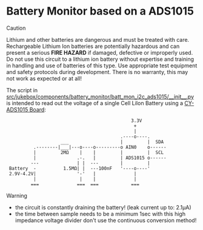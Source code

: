 # Battery Monitor based on a ADS1015

> [!CAUTION]
> Lithium and other batteries are dangerous and must be treated with care.
> Rechargeable Lithium Ion batteries are potentially hazardous and can
> present a serious **FIRE HAZARD** if damaged, defective or improperly used.
> Do not use this circuit to a lithium ion battery without expertise and
> training in handling and use of batteries of this type.
> Use appropriate test equipment and safety protocols during development.
> There is no warranty, this may not work as expected or at all!

The script in [src/jukebox/components/battery_monitor/batt_mon_i2c_ads1015/\_\_init\_\_.py](../../../../src/jukebox/components/battery_monitor/batt_mon_i2c_ads1015/__init__.py) is intended to read out the voltage of a single Cell LiIon Battery using a [CY-ADS1015 Board](https://www.adafruit.com/product/1083):

```text
                                              3.3V
                                               +
                                               |
                                          .----o----.
                    ___                   |         |  SDA
          .--------|___|---o----o---------o AIN0    o------
          |         2MΩ    |    |         |         |  SCL
          |               .-.   |         | ADS1015 o------
         ---              | |  ---        |         |
 Battery  -          1.5MΩ| |  ---100nF   '----o----'
 2.9V-4.2V|               '-'   |              |
          |                |    |              |
         ===              ===  ===            ===
```

> [!WARNING]
>
> * the circuit is constantly draining the battery! (leak current up to: 2.1µA)
> * the time between sample needs to be a minimum 1sec with this high impedance voltage divider don't use the continuous conversion method!
